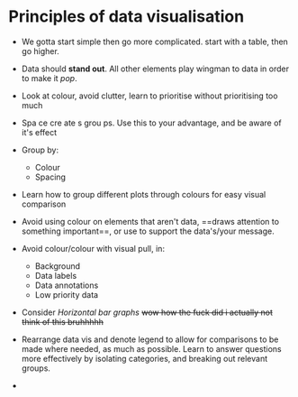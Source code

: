 
# Principles of data visualisation

- We gotta start simple then go more complicated. start with a table, then go higher.

- Data should **stand out**. All other elements play wingman to data in order to make it *pop*.

- Look at colour, avoid clutter, learn to prioritise without prioritising too much

- Spa    ce cre    ate   s grou    ps. Use this to your advantage, and be aware of it's effect

- Group by:
	- Colour
	- Spacing
- Learn how to group different plots through colours for easy visual comparison

- Avoid using colour on elements that aren't data, ==draws attention to something important==, or use to support the data's/your message.

- Avoid colour/colour with visual pull, in:
	- Background
	- Data labels
	- Data annotations
	- Low priority data

- Consider *Horizontal bar graphs* ~~wow how the fuck did i actually not think of this bruhhhhh~~

- Rearrange data vis and denote legend to allow for comparisons to be made where needed, as much as possible. Learn to answer questions more effectively by isolating categories, and breaking out relevant groups.

- 